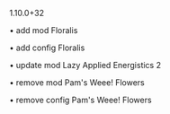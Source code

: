 1.10.0+32

• add mod Floralis

• add config Floralis

• update mod Lazy Applied Energistics 2

• remove mod Pam's Weee! Flowers

• remove config Pam's Weee! Flowers
